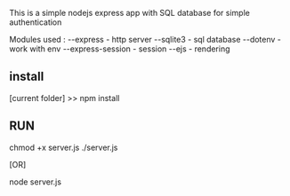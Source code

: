 This is a simple nodejs express app with SQL database for simple authentication

Modules used :
--express - http server
--sqlite3 - sql database
--dotenv  - work with env
--express-session - session
--ejs - rendering

install 
-------
[current folder] >> npm install

RUN
----
chmod +x server.js
./server.js

[OR]

node server.js
